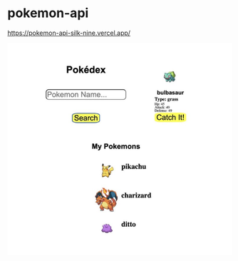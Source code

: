 # pokemon-api

<https://pokemon-api-silk-nine.vercel.app/>

![pokemon-api screenshot](/pokemon-api.jpg "pokemon-api screenshot")
